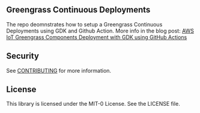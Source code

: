 ## Greengrass Continuous Deployments

The repo deomnstrates how to setup a Greengrass Continuous Deployments using GDK and Github Action. More info in the blog post: [AWS IoT Greengrass Components Deployment with GDK using GitHub Actions](https://dev.to/iotbuilders/aws-iot-greengrass-components-deployment-with-gdk-using-github-actions-245m)

## Security

See [CONTRIBUTING](CONTRIBUTING.md#security-issue-notifications) for more information.

## License

This library is licensed under the MIT-0 License. See the LICENSE file.

